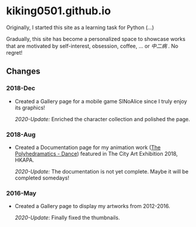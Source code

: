 # kiking0501.github.io



Originally, I started this site as a learning task for Python (...)



Gradually, this site has become a personalized space to showcase works that are motivated by self-interest, obsession, coffee, ... or *中二病* . No regret!



## Changes



### 2018-Dec

- Created a Gallery page for a mobile game SINoAlice since I truly enjoy its graphics!

  *2020-Update:* Enriched the character collection and polished the page.


### 2018-Aug

- Created a Documentation page for my animation work ([The Polyhedramatics - Dance](https://github.com/kiking0501/polyhedramatics-dance-2018)) featured in The City Art Exhibition 2018, HKAPA.

  *2020-Update:* The documentation is not yet complete. Maybe it will be completed somedays!



### 2016-May

- Created a Gallery page to display my artworks from 2012-2016.

  *2020-Update*:  Finally fixed the thumbnails.

